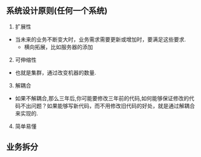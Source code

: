 ## 系统设计原则(任何一个系统)
1. 扩展性
- 当未来的业务不断变大时，业务需求需要更新或增加时，要满足这些要求.
    - 横向拓展，比如服务器的添加
    

2. 可伸缩性
- 也就是集群，通过改变机器的数量.
3. 解耦合
- 如果不解耦合,那么三年后,你可能要修改三年前的代码,如何能够保证修改的代码不出问题？如果能够写新代码，而不用修改旧代码的好处，就是通过解耦合来实现的.
4. 简单易懂


## 业务拆分
